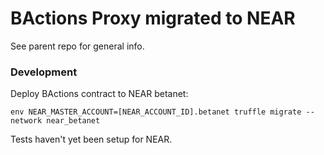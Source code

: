 # BActions Proxy migrated to NEAR

See parent repo for general info.

### Development

Deploy BActions contract to NEAR betanet:

```
env NEAR_MASTER_ACCOUNT=[NEAR_ACCOUNT_ID].betanet truffle migrate --network near_betanet
```

Tests haven't yet been setup for NEAR.
